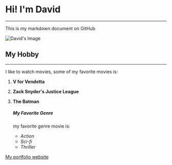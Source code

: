 # Hi! I'm David

___ 
This is my markdown document on GitHub

![David's Image](https://cdn.discordapp.com/attachments/919804526440120360/1162122203043737680/IMG_9918_3x4.jpg?ex=653ac9a4&is=652854a4&hm=75bd10b36ebc8a25949f52ab52ba4eb0c9f8e6c6f7c4869c716b8b69e3da6d28&)


## My Hobby
___
I like to watch movies, some of my favorite movies is:
1. **V for Vendetta**
2. **Zack Snyder's Justice League**
3. **The Batman**

    ##### My Favorite Genre
    my favorite genre movie is:
    - _Action_
    - _Sci-fi_
    - _Thriller_

[My portfolio website](https://davidwahyuds.wordpress.com   )